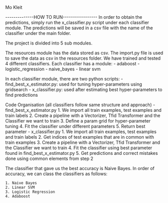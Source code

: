 Mo Kleit

--------------HOW TO RUN-----------------
In order to obtain the predictions, simply run the x_classifier.py script under each classifier module. The predictions will be saved
in a csv file with the name of the classifier under the main folder.


The project is divided into 5 sub modules.

The resources module has the data stored as csv.
The import.py file is used to save the data as csv in the resources folder.
We have trained and tested 4 different classifiers.
Each classifier has a module:
    - adaboost
    - logistic_regression
    - naive_bayes
    - linear svm

In each classifier module, there are two python scripts:
    - find_best_x_estimator.py: used for tuning hyper-parameters using gridsearch
    - x_classifier.py: used after estimating best hyper-parameters to find predictions

Code Organisation (all classifiers follow same structure and approach)
    - find_best_x_estimator.py
            1. We import all train examples, test examples and train labels
            2. Create a pipeline with a Vectorizer, Tfid Transformer and the Classifier we want to train
            3. Define a param grid for hyper-parameter tuning
            4. Fit the classifier under different parameters
            5. Return best parameter
    - x_classifier.py
            1. We import all train examples, test examples and train labels
            2. Get indices of test examples that are in common with train examples
            3. Create a pipeline with a Vectorizer, Tfid Transformer and the Classifier we want to train
            4. Fit the classifier using best parameter found in find_best_x_estimator.py
            5. Get predictions and correct mistakes done using common elements from step 2

The classifier that gave us the best accuracy is Naive Bayes. In order of accuracy, we can class the classifiers
as follows:

    1. Naive Bayes
    2. Linear SVM
    3. Logistic Regression
    4. Adaboost






